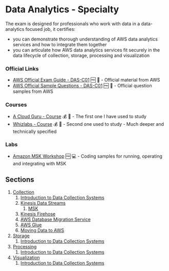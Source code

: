 # Data Analytics - Specialty

The exam is designed for professionals who work with data in a data-analytics focused job, it certifies:
  * you can demonstrate thorough understanding of AWS data analytics services and how to integrate them together
  * you can articulate how AWS data analytics services fit securely in the data lifecycle of collection, storage, processing and visualization

### Official Links

* [AWS Official Exam Guide - DAS-C01](https://d1.awsstatic.com/training-and-certification/docs-data-analytics-specialty/AWS-Certified-Data-Analytics-Specialty_Exam-Guide.pdf) 🆓 📖 - Official material from AWS
* [AWS Official Sample Questions - DAS-C01](https://d1.awsstatic.com/training-and-certification/docs-data-analytics-specialty/AWS-Certified-Data-Analytics-Specialty_Sample-Questions.pdf) 🆓 📖 - Official question samples from AWS

### Courses

* [A Cloud Guru - Course](https://acloud.guru/overview/312375cd-c136-4f1c-81dc-dbdcfff2d06b) 💰 📼 - The first one I have used to study
* [Whizlabs - Course](https://www.whizlabs.com/learn/course/aws-certified-data-analytics-specialty) 💰 📼 - Second one used to study - Much deeper and technically specified

### Labs
* [Amazon MSK Workshop](https://amazonmsk-labs.workshop.aws/en/overview.html) 🆓 💻 - Coding samples for running, operating and integrating with MSK

## Sections

1. [Collection](topics/1_collection)
    1. [Introduction to Data Collection Systems](topics/1_collection/01_theory.md)
    1. [Kinesis Data Streams](topics/1_collection/02_kinesis.md#datastreams)
        1. [MSK](topics/1_collection/03_msk.md)
    1. [Kinesis Firehose](topics/1_collection/2_kinesis.md#firehose)
    1. [AWS Database Migration Service](topics/1_collection/04_dms.md)
    1. [AWS Glue](topics/1_collection/05_glue.md)
      1. [Moving Data to AWS](topics/1_collection/06_mdta.md)
2. [Storage](topics/2_storage)
    1. [Introduction to Data Collection Systems](topics/1_collection/01_theory.md)
3. [Processing](topics/3_processing)
    1. [Introduction to Data Collection Systems](topics/1_collection/01_theory.md)
4. [Visualization](topics/4_visualization)
    1. [Introduction to Data Collection Systems](topics/1_collection/01_theory.md)
